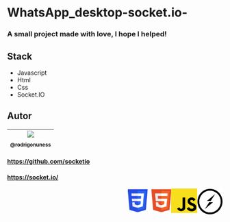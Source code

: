 # WhatsApp_desktop-socket.io-
### A small project made with love, I hope I helped!
## Stack
- Javascript
- Html 
- Css
- Socket.IO
## Autor

| [<img src="https://avatars1.githubusercontent.com/u/69399583?s=460&amp;u=d9c357b85b67b217df0d87a588a0f66e7bffaa9a&amp" width=115><br><sub>@rodrigonuness</sub>](https://github.com/rodrigonuness) |
| :---: |



#### https://github.com/socketio
#### https://socket.io/


<img src="https://github.com/rodrigonuness/language_pictures/blob/master/socket.io.png" align="right" width="12%">
<img src="https://github.com/rodrigonuness/language_pictures/blob/master/Javascript.png" align="right" width="12%">
<img src="https://github.com/rodrigonuness/language_pictures/blob/master/html&css.png" align="right" width="20%">

